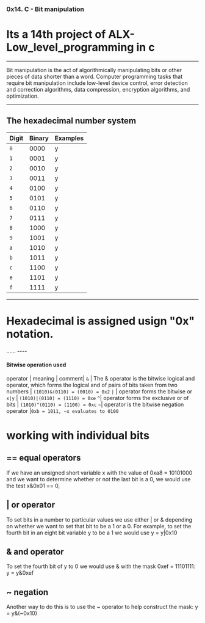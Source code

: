 ###  0x14. C - Bit manipulation

# Its a 14th project of ALX-Low_level_programming in c

-----------------------------------------

Bit manipulation is the act of algorithmically manipulating bits or other pieces of data shorter than a word. Computer programming tasks that require bit manipulation include low-level device control, error detection and correction algorithms, data compression, encryption algorithms, and optimization.

-------------
## The hexadecimal number system

  Digit          | Binary                        |Examples |
|----------------|-------------------------------|-----------------------------|
| `0` | 0000 | y |
| `1` | 0001 | y |
| `2` | 0010 | y |
| `3` | 0011 | y |
| `4` | 0100 | y |
| `5` | 0101 | y |
| `6` | 0110 | y |
| `7` | 0111 | y |
| `8` | 1000 | y |
| `9` | 1001 | y |
| `a` | 1010 | y |
| `b` | 1011 | y |
| `c` | 1100 | y |
| `e` | 1101 | y |
| `f` | 1111 | y |


------------
# Hexadecimal is assigned usign "0x" notation.

...... ----
#### Bitwise operation used
 operator | meaning | comment|
 `&` | The & operator is the bitwise logical and operator, which forms the logical and of pairs of bits taken from two numbers | `(1010)&(0110) = (0010) = 0x2`
 `|` | operator forms the bitwise or `x|y` | `(1010)|(0110) = (1110) = 0xe`
 `^`| operator forms the exclusive or of bits | `(1010)^(0110) = (1100) = 0xc`
 `~`| operator is the bitwise negation operator |`0xb = 1011, ~x evaluates to 0100`

 # working with individual bits

## == equal operators
  If we have an unsigned short variable x with the value of 0xa8 = 10101000 and we want to determine whether or not the last bit is a 0, we would use the test x&0x01 == 0,
## | or operator
  To set bits in a number to particular values we use either | or & depending on whether we want to set that bit to be a 1 or a 0. For example, to set the fourth bit in an eight bit variable y to be a 1 we would use y = y|0x10

## & and operator
  To set the fourth bit of y to 0 we would use & with the mask 0xef = 11101111: y = y&0xef

## ~ negation
Another way to do this is to use the ~ operator to help construct the mask: y = y&(~0x10)
